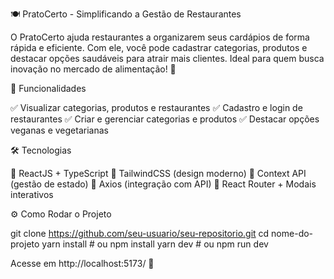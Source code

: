 🍽️ PratoCerto - Simplificando a Gestão de Restaurantes

O PratoCerto ajuda restaurantes a organizarem seus cardápios de forma rápida e eficiente. Com ele, você pode cadastrar categorias, produtos e destacar opções saudáveis para atrair mais clientes. Ideal para quem busca inovação no mercado de alimentação! 🚀

🎯 Funcionalidades

✅ Visualizar categorias, produtos e restaurantes
✅ Cadastro e login de restaurantes
✅ Criar e gerenciar categorias e produtos
✅ Destacar opções veganas e vegetarianas

🛠 Tecnologias

🚀 ReactJS + TypeScript
🎨 TailwindCSS (design moderno)
🔄 Context API (gestão de estado)
📡 Axios (integração com API)
📌 React Router + Modais interativos

⚙️ Como Rodar o Projeto

git clone https://github.com/seu-usuario/seu-repositorio.git
cd nome-do-projeto
yarn install  # ou npm install
yarn dev  # ou npm run dev

Acesse em http://localhost:5173/ 🎉
